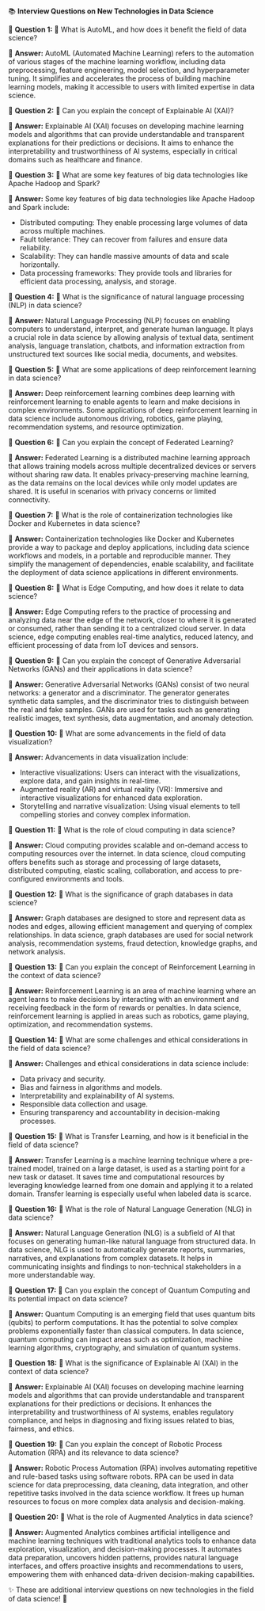 📚 **Interview Questions on New Technologies in Data Science**

🔹 **Question 1:**
🤔 What is AutoML, and how does it benefit the field of data science?

📝 **Answer:**
AutoML (Automated Machine Learning) refers to the automation of various stages of the machine learning workflow, including data preprocessing, feature engineering, model selection, and hyperparameter tuning. It simplifies and accelerates the process of building machine learning models, making it accessible to users with limited expertise in data science.

🔹 **Question 2:**
🤔 Can you explain the concept of Explainable AI (XAI)?

📝 **Answer:**
Explainable AI (XAI) focuses on developing machine learning models and algorithms that can provide understandable and transparent explanations for their predictions or decisions. It aims to enhance the interpretability and trustworthiness of AI systems, especially in critical domains such as healthcare and finance.

🔹 **Question 3:**
🤔 What are some key features of big data technologies like Apache Hadoop and Spark?

📝 **Answer:**
Some key features of big data technologies like Apache Hadoop and Spark include:
- Distributed computing: They enable processing large volumes of data across multiple machines.
- Fault tolerance: They can recover from failures and ensure data reliability.
- Scalability: They can handle massive amounts of data and scale horizontally.
- Data processing frameworks: They provide tools and libraries for efficient data processing, analysis, and storage.

🔹 **Question 4:**
🤔 What is the significance of natural language processing (NLP) in data science?

📝 **Answer:**
Natural Language Processing (NLP) focuses on enabling computers to understand, interpret, and generate human language. It plays a crucial role in data science by allowing analysis of textual data, sentiment analysis, language translation, chatbots, and information extraction from unstructured text sources like social media, documents, and websites.

🔹 **Question 5:**
🤔 What are some applications of deep reinforcement learning in data science?

📝 **Answer:**
Deep reinforcement learning combines deep learning with reinforcement learning to enable agents to learn and make decisions in complex environments. Some applications of deep reinforcement learning in data science include autonomous driving, robotics, game playing, recommendation systems, and resource optimization.

🔹 **Question 6:**
🤔 Can you explain the concept of Federated Learning?

📝 **Answer:**
Federated Learning is a distributed machine learning approach that allows training models across multiple decentralized devices or servers without sharing raw data. It enables privacy-preserving machine learning, as the data remains on the local devices while only model updates are shared. It is useful in scenarios with privacy concerns or limited connectivity.

🔹 **Question 7:**
🤔 What is the role of containerization technologies like Docker and Kubernetes in data science?

📝 **Answer:**
Containerization technologies like Docker and Kubernetes provide a way to package and deploy applications, including data science workflows and models, in a portable and reproducible manner. They simplify the management of dependencies, enable scalability, and facilitate the deployment of data science applications in different environments.

🔹 **Question 8:**
🤔 What is Edge Computing, and how does it relate to data science?

📝 **Answer:**
Edge Computing refers to the practice of processing and analyzing data near the edge of the network, closer to where it is generated or consumed, rather than sending it to a centralized cloud server. In data science, edge computing enables real-time analytics, reduced latency, and efficient processing of data from IoT devices and sensors.

🔹 **Question 9:**
🤔 Can you explain the concept of Generative Adversarial Networks (GANs) and their applications in data science?

📝 **Answer:**
Generative Adversarial Networks (GANs) consist of two neural networks: a generator and a discriminator. The generator generates synthetic data samples, and the discriminator tries to distinguish between the real and fake samples. GANs are used for tasks such as generating realistic images, text synthesis, data augmentation, and anomaly detection.

🔹 **Question 10:**
🤔 What are some advancements in the field of data visualization?

📝 **Answer:**
Advancements in data visualization include:
- Interactive visualizations: Users can interact with the visualizations, explore data, and gain insights in real-time.
- Augmented reality (AR) and virtual reality (VR): Immersive and interactive visualizations for enhanced data exploration.
- Storytelling and narrative visualization: Using visual elements to tell compelling stories and convey complex information.

🔹 **Question 11:**
🤔 What is the role of cloud computing in data science?

📝 **Answer:**
Cloud computing provides scalable and on-demand access to computing resources over the internet. In data science, cloud computing offers benefits such as storage and processing of large datasets, distributed computing, elastic scaling, collaboration, and access to pre-configured environments and tools.

🔹 **Question 12:**
🤔 What is the significance of graph databases in data science?

📝 **Answer:**
Graph databases are designed to store and represent data as nodes and edges, allowing efficient management and querying of complex relationships. In data science, graph databases are used for social network analysis, recommendation systems, fraud detection, knowledge graphs, and network analysis.

🔹 **Question 13:**
🤔 Can you explain the concept of Reinforcement Learning in the context of data science?

📝 **Answer:**
Reinforcement Learning is an area of machine learning where an agent learns to make decisions by interacting with an environment and receiving feedback in the form of rewards or penalties. In data science, reinforcement learning is applied in areas such as robotics, game playing, optimization, and recommendation systems.

🔹 **Question 14:**
🤔 What are some challenges and ethical considerations in the field of data science?

📝 **Answer:**
Challenges and ethical considerations in data science include:
- Data privacy and security.
- Bias and fairness in algorithms and models.
- Interpretability and explainability of AI systems.
- Responsible data collection and usage.
- Ensuring transparency and accountability in decision-making processes.

🔹 **Question 15:**
🤔 What is Transfer Learning, and how is it beneficial in the field of data science?

📝 **Answer:**
Transfer Learning is a machine learning technique where a pre-trained model, trained on a large dataset, is used as a starting point for a new task or dataset. It saves time and computational resources by leveraging knowledge learned from one domain and applying it to a related domain. Transfer learning is especially useful when labeled data is scarce.

🔹 **Question 16:**
🤔 What is the role of Natural Language Generation (NLG) in data science?

📝 **Answer:**
Natural Language Generation (NLG) is a subfield of AI that focuses on generating human-like natural language from structured data. In data science, NLG is used to automatically generate reports, summaries, narratives, and explanations from complex datasets. It helps in communicating insights and findings to non-technical stakeholders in a more understandable way.

🔹 **Question 17:**
🤔 Can you explain the concept of Quantum Computing and its potential impact on data science?

📝 **Answer:**
Quantum Computing is an emerging field that uses quantum bits (qubits) to perform computations. It has the potential to solve complex problems exponentially faster than classical computers. In data science, quantum computing can impact areas such as optimization, machine learning algorithms, cryptography, and simulation of quantum systems.

🔹 **Question 18:**
🤔 What is the significance of Explainable AI (XAI) in the context of data science?

📝 **Answer:**
Explainable AI (XAI) focuses on developing machine learning models and algorithms that can provide understandable and transparent explanations for their predictions or decisions. It enhances the interpretability and trustworthiness of AI systems, enables regulatory compliance, and helps in diagnosing and fixing issues related to bias, fairness, and ethics.

🔹 **Question 19:**
🤔 Can you explain the concept of Robotic Process Automation (RPA) and its relevance to data science?

📝 **Answer:**
Robotic Process Automation (RPA) involves automating repetitive and rule-based tasks using software robots. RPA can be used in data science for data preprocessing, data cleaning, data integration, and other repetitive tasks involved in the data science workflow. It frees up human resources to focus on more complex data analysis and decision-making.

🔹 **Question 20:**
🤔 What is the role of Augmented Analytics in data science?

📝 **Answer:**
Augmented Analytics combines artificial intelligence and machine learning techniques with traditional analytics tools to enhance data exploration, visualization, and decision-making processes. It automates data preparation, uncovers hidden patterns, provides natural language interfaces, and offers proactive insights and recommendations to users, empowering them with enhanced data-driven decision-making capabilities.

✨ These are additional interview questions on new technologies in the field of data science! 🎉
